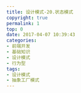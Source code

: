 ```yaml
---
title: 设计模式-20.状态模式
copyright: true
permalink: 1
top: 0
date: 2017-04-07 10:39:43
categories:
- 前端开发
- 基础知识
- 设计模式
- 行为型
tags:
- 设计模式
- 抽象工厂模式
---
```


